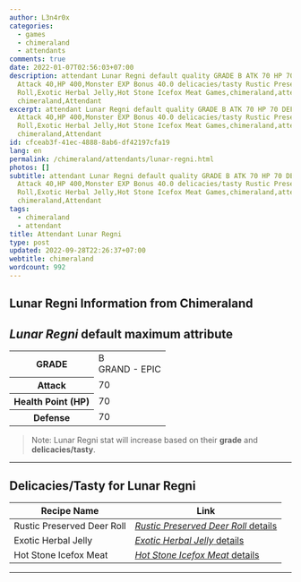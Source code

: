 ```yaml
---
author: L3n4r0x
categories:
  - games
  - chimeraland
  - attendants
comments: true
date: 2022-01-07T02:56:03+07:00
description: attendant Lunar Regni default quality GRADE B ATK 70 HP 70 DEF 70
  Attack 40,HP 400,Monster EXP Bonus 40.0 delicacies/tasty Rustic Preserved Deer
  Roll,Exotic Herbal Jelly,Hot Stone Icefox Meat Games,chimeraland,attendants
  chimeraland,Attendant
excerpt: attendant Lunar Regni default quality GRADE B ATK 70 HP 70 DEF 70
  Attack 40,HP 400,Monster EXP Bonus 40.0 delicacies/tasty Rustic Preserved Deer
  Roll,Exotic Herbal Jelly,Hot Stone Icefox Meat Games,chimeraland,attendants
  chimeraland,Attendant
id: cfceab3f-41ec-4888-8ab6-df42197cfa19
lang: en
permalink: /chimeraland/attendants/lunar-regni.html
photos: []
subtitle: attendant Lunar Regni default quality GRADE B ATK 70 HP 70 DEF 70
  Attack 40,HP 400,Monster EXP Bonus 40.0 delicacies/tasty Rustic Preserved Deer
  Roll,Exotic Herbal Jelly,Hot Stone Icefox Meat Games,chimeraland,attendants
  chimeraland,Attendant
tags:
  - chimeraland
  - attendant
title: Attendant Lunar Regni
type: post
updated: 2022-09-28T22:26:37+07:00
webtitle: chimeraland
wordcount: 992
---
```


<link
  rel="stylesheet"
  href="https://rawcdn.githack.com/dimaslanjaka/Web-Manajemen/870a349/css/bootstrap-5-3-0-alpha3-wrapper.css"
/>
<section id="bootstrap-wrapper">
  <div data-bs-theme="dark">
    <h2>Lunar Regni Information from Chimeraland</h2>
    <h2 id="attribute"><i>Lunar Regni</i> default maximum attribute</h2>
    <div class="row">
      <div class="col mb-2">
        <div class="card">
          <div class="card-body">
            <table>
              <tr>
                <th>GRADE</th>
                <td>B <br /><span class="text-purple">GRAND - EPIC</span></td>
              </tr>
              <tr>
                <th>Attack</th>
                <td>70</td>
              </tr>
              <tr>
                <th>Health Point (HP)</th>
                <td>70</td>
              </tr>
              <tr>
                <th>Defense</th>
                <td>70</td>
              </tr>
            </table>
          </div>
        </div>
      </div>
    </div>
    <blockquote class="bd-callout bd-callout-warning">
      Note: Lunar Regni stat will increase based on their <b>grade</b> and
      <b>delicacies/tasty</b>.
    </blockquote>
    <hr />
    <h2 id="delicacies">Delicacies/Tasty for Lunar Regni</h2>
    <div class="card">
      <div class="card-body">
        <div class="table-responsive">
          <table class="table table-striped">
            <thead>
              <tr>
                <th>Recipe Name</th>
                <th>Link</th>
              </tr>
            </thead>
            <tbody>
              <tr>
                <td>Rustic Preserved Deer Roll</td>
                <td>
                  <a
                    href="#"
                    class="text-primary"
                    title="Click here to view recipe Rustic Preserved Deer Roll details"
                    ><i>Rustic Preserved Deer Roll</i> details</a
                  >
                </td>
              </tr>
              <tr>
                <td>Exotic Herbal Jelly</td>
                <td>
                  <a
                    href="https://www.webmanajemen.com/chimeraland/recipes/exotic-herbal-jelly.html"
                    class="text-primary"
                    title="Click here to view recipe Exotic Herbal Jelly details"
                    ><i>Exotic Herbal Jelly</i> details</a
                  >
                </td>
              </tr>
              <tr>
                <td>Hot Stone Icefox Meat</td>
                <td>
                  <a
                    href="#"
                    class="text-primary"
                    title="Click here to view recipe Hot Stone Icefox Meat details"
                    ><i>Hot Stone Icefox Meat</i> details</a
                  >
                </td>
              </tr>
            </tbody>
          </table>
        </div>
      </div>
    </div>
    <hr />
  </div>
</section>